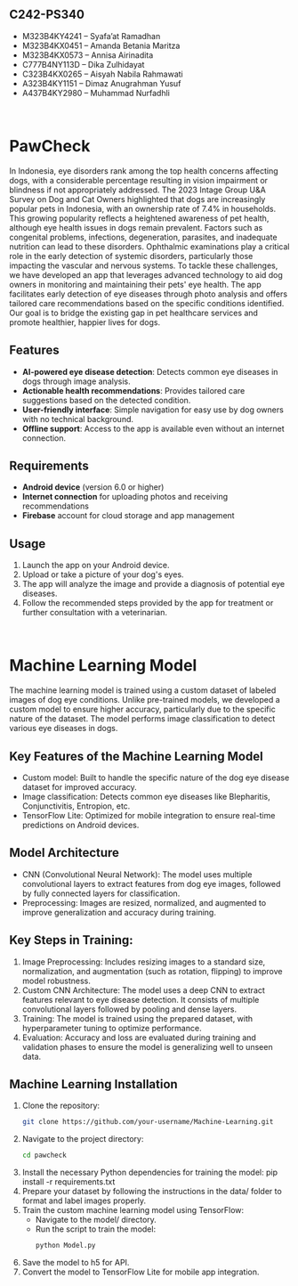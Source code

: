 ## C242-PS340<br/> 
* M323B4KY4241 – Syafa’at Ramadhan
* M323B4KX0451 – Amanda Betania Maritza
* M323B4KX0573 – Annisa Airinadita
* C777B4NY113D – Dika Zulhidayat
* C323B4KX0265 – Aisyah Nabila Rahmawati
* A323B4KY1151 – Dimaz Anugrahman Yusuf
* A437B4KY2980 – Muhammad Nurfadhli
<br>

# PawCheck
In Indonesia, eye disorders rank among the top health concerns affecting dogs, with a considerable percentage resulting in vision impairment or blindness if not appropriately addressed. The 2023 Intage Group U&A Survey on Dog and Cat Owners highlighted that dogs are increasingly popular pets in Indonesia, with an ownership rate of 7.4% in households. This growing popularity reflects a heightened awareness of pet health, although eye health issues in dogs remain prevalent. Factors such as congenital problems, infections, degeneration, parasites, and inadequate nutrition can lead to these disorders.  Ophthalmic examinations play a critical role in the early detection of systemic disorders, particularly those impacting the vascular and nervous systems. To tackle these challenges, we have developed an app that leverages advanced technology to aid dog owners in monitoring and maintaining their pets' eye health. The app facilitates early detection of eye diseases through photo analysis and offers tailored care recommendations based on the specific conditions identified. Our goal is to bridge the existing gap in pet healthcare services and promote healthier, happier lives for dogs.

## Features
- **AI-powered eye disease detection**: Detects common eye diseases in dogs through image analysis.
- **Actionable health recommendations**: Provides tailored care suggestions based on the detected condition.
- **User-friendly interface**: Simple navigation for easy use by dog owners with no technical background.
- **Offline support**: Access to the app is available even without an internet connection.

## Requirements
- **Android device** (version 6.0 or higher)
- **Internet connection** for uploading photos and receiving recommendations
- **Firebase** account for cloud storage and app management

## Usage
1. Launch the app on your Android device.
2. Upload or take a picture of your dog's eyes.
3. The app will analyze the image and provide a diagnosis of potential eye diseases.
4. Follow the recommended steps provided by the app for treatment or further consultation with a veterinarian.
<br>

# Machine Learning Model
The machine learning model is trained using a custom dataset of labeled images of dog eye conditions. Unlike pre-trained models, we developed a custom model to ensure higher accuracy, particularly due to the specific nature of the dataset. The model performs image classification to detect various eye diseases in dogs.

## Key Features of the Machine Learning Model
* Custom model: Built to handle the specific nature of the dog eye disease dataset for improved accuracy.
* Image classification: Detects common eye diseases like Blepharitis, Conjunctivitis, Entropion, etc.
* TensorFlow Lite: Optimized for mobile integration to ensure real-time predictions on Android devices.

## Model Architecture
* CNN (Convolutional Neural Network): The model uses multiple convolutional layers to extract features from dog eye images, followed by fully connected layers for classification.
* Preprocessing: Images are resized, normalized, and augmented to improve generalization and accuracy during training.

## Key Steps in Training:
1. Image Preprocessing: Includes resizing images to a standard size, normalization, and augmentation (such as rotation, flipping) to improve model robustness.
2. Custom CNN Architecture: The model uses a deep CNN to extract features relevant to eye disease detection. It consists of multiple convolutional layers followed by pooling and dense layers.
3. Training: The model is trained using the prepared dataset, with hyperparameter tuning to optimize performance.
4. Evaluation: Accuracy and loss are evaluated during training and validation phases to ensure the model is generalizing well to unseen data.

## Machine Learning Installation
1. Clone the repository:
   ```bash
   git clone https://github.com/your-username/Machine-Learning.git
2. Navigate to the project directory:
   ```bash
   cd pawcheck
3. Install the necessary Python dependencies for training the model:
   pip install -r requirements.txt
4. Prepare your dataset by following the instructions in the data/ folder to format and label images properly.
5. Train the custom machine learning model using TensorFlow:
   * Navigate to the model/ directory.
   * Run the script to train the model:
      ```bash
      python Model.py
6. Save the model to h5 for API.
7. Convert the model to TensorFlow Lite for mobile app integration.
<br>


